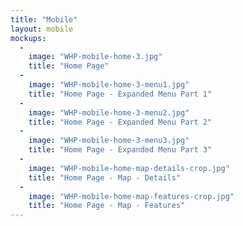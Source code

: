 ```yaml
---
title: "Mobile"
layout: mobile
mockups:
  -
    image: "WHP-mobile-home-3.jpg"
    title: "Home Page"
  -
    image: "WHP-mobile-home-3-menu1.jpg"
    title: "Home Page - Expanded Menu Part 1"
  -
    image: "WHP-mobile-home-3-menu2.jpg"
    title: "Home Page - Expanded Menu Part 2"
  -
    image: "WHP-mobile-home-3-menu3.jpg"
    title: "Home Page - Expanded Menu Part 3"
  -
    image: "WHP-mobile-home-map-details-crop.jpg"
    title: "Home Page - Map - Details"
  -
    image: "WHP-mobile-home-map-features-crop.jpg"
    title: "Home Page - Map - Features"
---
```

